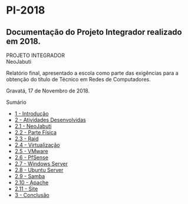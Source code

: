 # PI-2018  
## Documentação do Projeto Integrador realizado em 2018.  
  
PROJETO INTEGRADOR   
    NeoJabuti

Relatório final, apresentado a escola como parte das exigências para a obtenção do título de Técnico em Redes de Computadores.

Gravatá, 17 de Novembro de 2018.

Sumário   
- [1 - Introdução](https://github.com/FrndTorres/PI-2018/blob/master/T%C3%B3picos/1%20-%20PI%20introdu%C3%A7%C3%A3o)   
- [2 - Atividades Desenvolvidas](https://github.com/FrndTorres/PI-2018/blob/master/T%C3%B3picos/2%20-%20Atividades%20Desenvolvidas)   
- [2.1 - NeoJabuti](https://github.com/FrndTorres/PI-2018/blob/master/T%C3%B3picos/2.1%20-%20NeoJabuti)   
- [2.2 - Parte Física](https://github.com/FrndTorres/PI-2018/blob/master/T%C3%B3picos/2.2%20-%20Parte%20F%C3%ADsica)   
- [2.3 - Raid](https://github.com/FrndTorres/PI-2018/blob/master/T%C3%B3picos/2.3%20-%20Raid)   
- [2.4 - Virtualização](https://github.com/FrndTorres/PI-2018/blob/master/T%C3%B3picos/2.4%20Virtualiza%C3%A7%C3%A3o)   
- [2.5 - VMware](https://github.com/FrndTorres/PI-2018/blob/master/T%C3%B3picos/2.5%20-%20VMware%20ESXi)   
- [2.6 - PfSense](https://github.com/FrndTorres/PI-2018/blob/master/T%C3%B3picos/2.6%20-%20PfSense)   
- [2.7 - Windows Server](https://github.com/FrndTorres/PI-2018/blob/master/T%C3%B3picos/2.7%20-%20Windows%20Server)   
- [2.8 - Ubuntu Server](https://github.com/FrndTorres/PI-2018/blob/master/T%C3%B3picos/2.8%20-%20Ubuntu%20Server)   
- [2.9 - Samba](https://github.com/FrndTorres/PI-2018/blob/master/T%C3%B3picos/2.9%20-%20Samba)   
- [2.10 - Apache](https://github.com/FrndTorres/PI-2018/blob/master/T%C3%B3picos/2.10%20-%20Apache)
- [2.11 - Site](https://github.com/FrndTorres/PI-2018/blob/master/T%C3%B3picos/2.11%20-%20Site)
- [3 - Conclusão](https://github.com/FrndTorres/PI-2018/blob/master/T%C3%B3picos/3%20-%20Conclus%C3%A3o)
